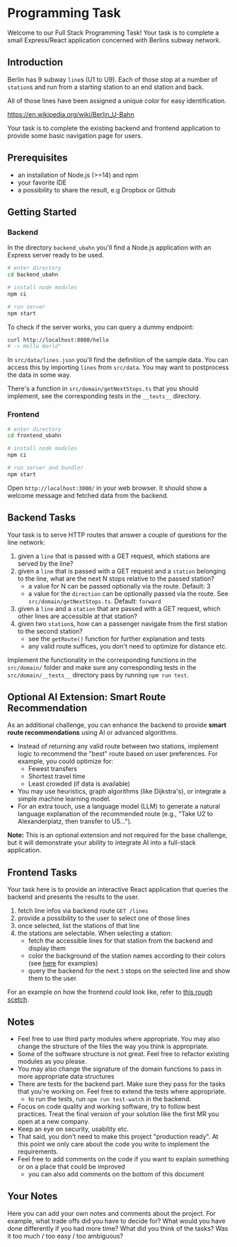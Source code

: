 # Programming Task

Welcome to our Full Stack Programming Task! Your task is to complete a small Express/React application concerned with Berlins subway network.

## Introduction

Berlin has 9 subway `line`s (U1 to U9). Each of those stop at a number of `station`s and run from a starting station to an end station and back.

All of those lines have been assigned a unique _color_ for easy identification.

https://en.wikipedia.org/wiki/Berlin_U-Bahn

Your task is to complete the existing backend and frontend application to provide some basic navigation page for users.

## Prerequisites

- an installation of Node.js (>=14) and npm
- your favorite IDE
- a possibility to share the result, e.g Dropbox or Github

## Getting Started

### Backend

In the directory `backend_ubahn` you'll find a Node.js application with an Express server ready to be used.

```sh
# enter directory
cd backend_ubahn

# install node modules
npm ci

# run server
npm start
```

To check if the server works, you can query a dummy endpoint:

```sh
curl http://localhost:8080/hello
# -> Hello World"
```

In `src/data/lines.json` you'll find the definition of the sample data. You can access this by importing `lines` from `src/data`. You may want to postprocess the data in some way.

There's a function in `src/domain/getNextStops.ts` that you should implement, see the corresponding tests in the `__tests__` directory.

### Frontend

```sh
# enter directory
cd frontend_ubahn

# install node modules
npm ci

# run server and bundler
npm start
```

Open `http://localhost:3000/` in your web browser. It should show a welcome message and fetched data from the backend.

## Backend Tasks

Your task is to serve HTTP routes that answer a couple of questions for the line network:

1. given a `line` that is passed with a GET request, which stations are served by the line?
2. given a `line` that is passed with a GET request and a `station` belonging to the line, what are the next N stops relative to the passed station?
   - a value for N can be passed optionally via the route. Default: 3
   - a value for the `direction` can be optionally passed via the route. See `src/domain/getNextStops.ts`. Default: `forward`
3. given a `line` and a `station` that are passed with a GET request, which other lines are accessible at that station?
4. given two `station`s, how can a passenger navigate from the first station to the second station?
   - see the `getRoute()` function for further explanation and tests
   - any valid route suffices, you don't need to optimize for distance etc.

Implement the functionality in the corresponding functions in the `src/domain/` folder and make sure any corresponding tests in the `src/domain/__tests__` directory pass by running `npm run test`.

## Optional AI Extension: Smart Route Recommendation

As an additional challenge, you can enhance the backend to provide **smart route recommendations** using AI or advanced algorithms.

- Instead of returning any valid route between two stations, implement logic to recommend the "best" route based on user preferences. For example, you could optimize for:
  - Fewest transfers
  - Shortest travel time
  - Least crowded (if data is available)
- You may use heuristics, graph algorithms (like Dijkstra's), or integrate a simple machine learning model.
- For an extra touch, use a language model (LLM) to generate a natural language explanation of the recommended route (e.g., "Take U2 to Alexanderplatz, then transfer to U5...").


**Note:** This is an optional extension and not required for the base challenge, but it will demonstrate your ability to integrate AI into a full-stack application.

## Frontend Tasks

Your task here is to provide an interactive React application that queries the backend and presents the results to the user.

1. fetch line infos via backend route `GET /lines`
2. provide a possibility to the user to select one of those lines
3. once selected, list the stations of that line
4. the stations are selectable. When selecting a station:
   - fetch the accessible lines for that station from the backend and display them
   - color the background of the station names according to their colors (see [here](<https://en.wikipedia.org/wiki/U5_(Berlin_U-Bahn)>) for examples)
   - query the backend for the next `3` stops on the selected line and show them to the user.

For an example on how the frontend _could_ look like, refer to [this rough scetch](frontend_ubahn/example/frontend-example.png).

## Notes

- Feel free to use third party modules where appropriate. You may also change the structure of the files the way you think is appropriate.
- Some of the software structure is not great. Feel free to refactor existing modules as you please.
- You may also change the signature of the domain functions to pass in more appropriate data structures
- There are tests for the backend part. Make sure they pass for the tasks that you're working on. Feel free to extend the tests where appropriate.
  - to run the tests, run `npm run test-watch` in the backend.
- Focus on code quality and working software, try to follow best practices. Treat the final version of your solution like the first MR you open at a new company.
- Keep an eye on security, usability etc.
- That said, you don't need to make this project "production ready". At this point we only care about the code you write to implement the requirements.
- Feel free to add comments on the code if you want to explain something or on a place that could be improved
  - you can also add comments on the bottom of this document

## Your Notes

Here you can add your own notes and comments about the project.
For example, what trade offs did you have to decide for? What would you have done differently if you had more time?
What did you think of the tasks? Was it too much / too easy / too ambiguous?
